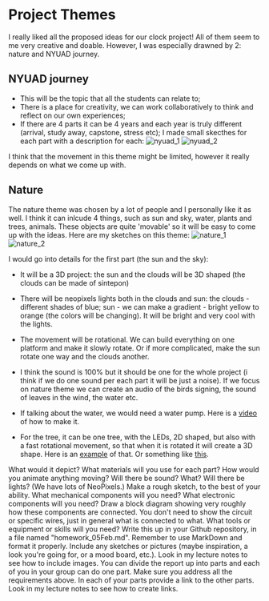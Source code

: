 # Project Themes
I really liked all the proposed ideas for our clock project! All of them seem to me very creative and doable. However, I was especially drawned by 2: nature and NYUAD journey.

## NYUAD journey
- This will be the topic that all the students can relate to; 
- There is a place for creativity, we can work collaboratively to think and reflect on our own experiences;
- If there are 4 parts it can be 4 years and each year is truly different (arrival, study away, capstone, stress etc);
I made small skecthes for each part with a description for each:
![nyuad_1](https://github.com/lizadat/MachineLab/assets/98390904/c52d1a96-cccb-4cfd-9a8d-263c108e756a)
![nyuad_2](https://github.com/lizadat/MachineLab/assets/98390904/4e1c499c-c83a-48d0-9526-79de89e535f7)

I think that the movement in this theme might be limited, however it really depends on what we come up with. 


## Nature
The nature theme was chosen by a lot of people and I personally like it as well.
I think it can inlcude 4 things, such as sun and sky, water, plants and trees, animals. These objects are quite 'movable' so it will be easy to come up with the ideas. 
Here are my sketches on this theme:
![nature_1](https://github.com/lizadat/MachineLab/assets/98390904/53f0d4ce-941e-4abf-93bf-bd8a3c7b64de)
![nature_2](https://github.com/lizadat/MachineLab/assets/98390904/b644ace7-336d-4f70-a4c0-53b2b39524d7)

I would go into details for the first part (the sun and the sky):
- It will be a 3D project: the sun and the clouds will be 3D shaped (the clouds can be made of sintepon)
- There will be neopixels lights both in the clouds and sun: the clouds - different shades of blue; sun - we can make a gradient - bright yellow to orange (the colors will be changing). It will be bright and very cool with the lights.
- The movement will be rotational. We can build everything on one platform and make it slowly rotate. Or if more complicated, make the sun rotate one way and the clouds another.
- I think the sound is 100% but it should be one for the whole project (i think if we do one sound per each part it will be just a noise). If we focus on nature theme we can create an audio of the birds signing, the sound of leaves in the wind, the water etc.

- If talking about the water, we would need a water pump. Here is a [video](https://www.youtube.com/watch?v=TipNigD283w&ab_channel=RusticKraftChannel) of how to make it.
- For the tree, it can be one tree, with the LEDs, 2D shaped, but also with a fast rotational movement, so that when it is rotated it will create a 3D shape. Here is an [example](https://www.youtube.com/watch?v=I4GyYgfM1Ao&ab_channel=THEELECTRONICSADDA) of that. Or something like [this](https://www.youtube.com/shorts/VaryR4MhOCA).



What would it depict?
What materials will you use for each part?
How would you animate anything moving?
Will there be sound? What?
Will there be lights? (We have lots of NeoPixels.)
Make a rough sketch, to the best of your ability.
What mechanical components will you need?
What electronic components will you need?
Draw a block diagram showing very roughly how these components are connected. You don't need to show the circuit or specific wires, just in general what is connected to what.
What tools or equipment or skills will you need?
Write this up in your Github repository, in a file named "homework_05Feb.md".
Remember to use MarkDown and format it properly.
Include any sketches or pictures (maybe inspiration, a look you're going for, or a mood board, etc.). Look in my lecture notes to see how to include images.
You can divide the report up into parts and each of you in your group can do one part. Make sure you address all the requirements above. In each of your parts provide a link to the other parts. Look in my lecture notes to see how to create links.
